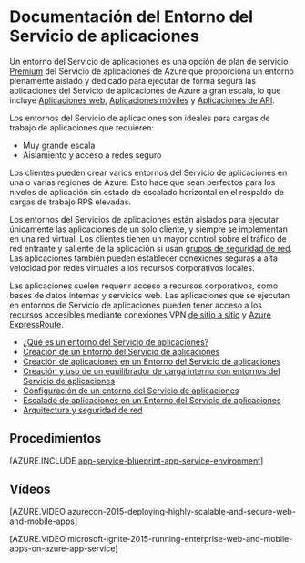 <properties 
	pageTitle="Entorno del Servicio de aplicaciones | Microsoft Azure" 
	description="¿Qué es un Entorno del Servicio de aplicaciones de Azure? Introducción al Entorno del Servicio de aplicaciones" 
	keywords="entorno del servicio de aplicaciones de Azure, red virtual, redes seguras"
	services="app-service" 
	documentationCenter="" 
	authors="yochay" 
	manager="wpickett" 
	editor=""/>

<tags 
	ms.service="app-service" 
	ms.workload="na" 
	ms.tgt_pltfrm="na" 
	ms.devlang="na" 
	ms.topic="article" 
	ms.date="07/15/2016" 
	ms.author="stefsch"/>

# Documentación del Entorno del Servicio de aplicaciones

Un entorno del Servicio de aplicaciones es una opción de plan de servicio [Premium][PremiumTier] del Servicio de aplicaciones de Azure que proporciona un entorno plenamente aislado y dedicado para ejecutar de forma segura las aplicaciones del Servicio de aplicaciones de Azure a gran escala, lo que incluye [Aplicaciones web][WebApps], [Aplicaciones móviles][MobileApps] y [Aplicaciones de API][APIApps].

Los entornos del Servicio de aplicaciones son ideales para cargas de trabajo de aplicaciones que requieren:

- Muy grande escala
- Aislamiento y acceso a redes seguro

Los clientes pueden crear varios entornos del Servicio de aplicaciones en una o varias regiones de Azure. Esto hace que sean perfectos para los niveles de aplicación sin estado de escalado horizontal en el respaldo de cargas de trabajo RPS elevadas.

Los entornos del Servicios de aplicaciones están aislados para ejecutar únicamente las aplicaciones de un solo cliente, y siempre se implementan en una red virtual. Los clientes tienen un mayor control sobre el tráfico de red entrante y saliente de la aplicación si usan [grupos de seguridad de red][NetworkSecurityGroups]. Las aplicaciones también pueden establecer conexiones seguras a alta velocidad por redes virtuales a los recursos corporativos locales.

Las aplicaciones suelen requerir acceso a recursos corporativos, como bases de datos internas y servicios web. Las aplicaciones que se ejecutan en entornos de Servicio de aplicaciones pueden tener acceso a los recursos accesibles mediante conexiones VPN [de sitio a sitio][SiteToSite] y [Azure ExpressRoute][ExpressRoute].

* [¿Qué es un entorno del Servicio de aplicaciones?](../app-service-web/app-service-app-service-environment-intro.md)
* [Creación de un Entorno del Servicio de aplicaciones](../app-service-web/app-service-web-how-to-create-an-app-service-environment.md)
* [Creación de aplicaciones en un Entorno del Servicio de aplicaciones](../app-service-web/app-service-web-how-to-create-a-web-app-in-an-ase.md)
* [Creación y uso de un equilibrador de carga interno con entornos del Servicio de aplicaciones](../app-service-web/app-service-environment-with-internal-load-balancer.md)
* [Configuración de un entorno del Servicio de aplicaciones](../app-service-web/app-service-web-configure-an-app-service-environment.md)
* [Escalado de aplicaciones en un Entorno del Servicio de aplicaciones](../app-service-web/app-service-web-scale-a-web-app-in-an-app-service-environment.md)
* [Arquitectura y seguridad de red](../app-service-web/app-service-app-service-environment-network-architecture-overview.md)

## Procedimientos

[AZURE.INCLUDE [app-service-blueprint-app-service-environment](../../includes/app-service-blueprint-app-service-environment.md)]


## Vídeos
[AZURE.VIDEO azurecon-2015-deploying-highly-scalable-and-secure-web-and-mobile-apps]

[AZURE.VIDEO microsoft-ignite-2015-running-enterprise-web-and-mobile-apps-on-azure-app-service]


<!-- LINKS -->
[PremiumTier]: http://azure.microsoft.com/pricing/details/app-service/
[WebApps]: http://azure.microsoft.com/documentation/articles/app-service-web-overview/
[MobileApps]: http://azure.microsoft.com/documentation/articles/app-service-mobile-value-prop-preview/
[APIApps]: http://azure.microsoft.com/documentation/articles/app-service-api-apps-why-best-platform/
[NetworkSecurityGroups]: https://azure.microsoft.com/documentation/articles/virtual-networks-nsg/
[SiteToSite]: https://azure.microsoft.com/documentation/articles/vpn-gateway-site-to-site-create/
[ExpressRoute]: http://azure.microsoft.com/services/expressroute/

<!---HONumber=AcomDC_0720_2016-->